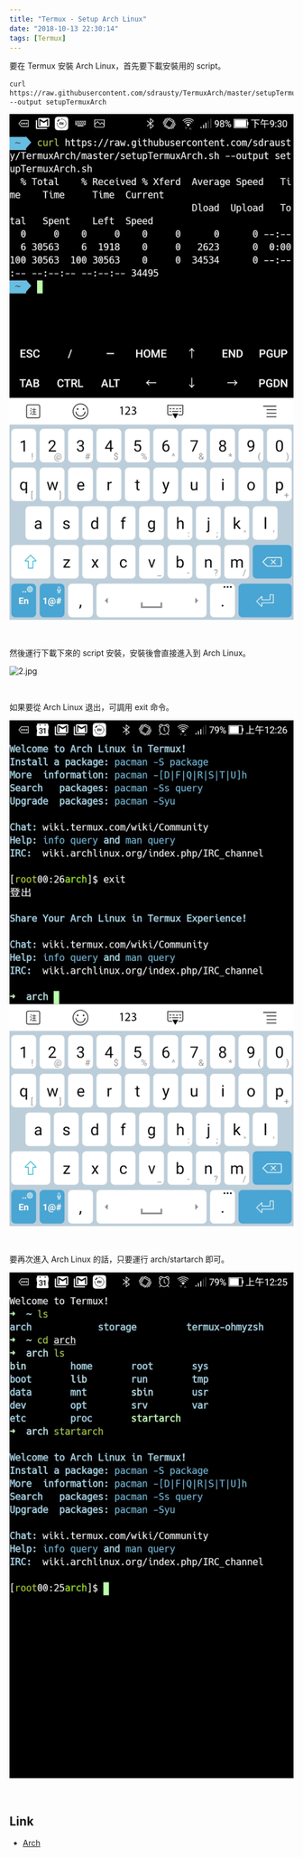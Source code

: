 ```yaml
---
title: "Termux - Setup Arch Linux"
date: "2018-10-13 22:30:14"
tags: [Termux]
---
```



要在 Termux 安裝 Arch Linux，首先要下載安裝用的 script。  

<!-- more -->

    curl https://raw.githubusercontent.com/sdrausty/TermuxArch/master/setupTermuxArch.sh --output setupTermuxArch

![1.jpg](1.jpg)

</br>


然後運行下載下來的 script 安裝，安裝後會直接進入到 Arch Linux。  

![2.jpg](2.jpg)

</br>


如果要從 Arch Linux 退出，可調用 exit 命令。  

![3.jpg](3.jpg)

</br>


要再次進入 Arch Linux 的話，只要運行 arch/startarch 即可。  

![4.jpg](4.jpg)

</br>


Link
----
* [Arch](https://wiki.termux.com/wiki/Arch)

